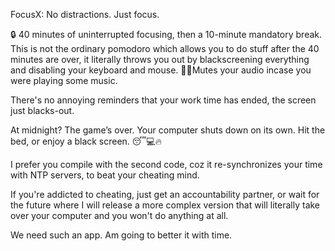 FocusX: No distractions. Just focus.

🔒 40 minutes of uninterrupted focusing, then a 10-minute mandatory break. This is not the ordinary pomodoro which allows you to do stuff after the 40 minutes are over, it literally throws you out by blackscreening everything and disabling your keyboard and mouse. 🚶‍♂️Mutes your audio incase you were playing some music.

There's no annoying reminders that your work time has ended, the screen just blacks-out. 

At midnight? The game’s over. Your computer shuts down on its own. Hit the bed, or enjoy a black screen. 😴💻🔥

I prefer you compile with the second code, coz it re-synchronizes your time with NTP servers, to beat your cheating mind. 

If you're addicted to cheating, just get an accountability partner, or wait for the future where I will release a more complex version that will literally take over your computer and you won't do anything at all. 

We need such an app. Am going to better it with time.
